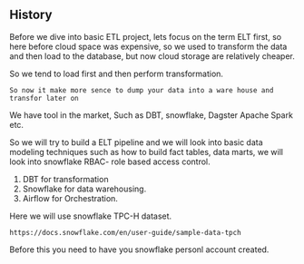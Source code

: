 ## History

Before we dive into basic ETL project, lets focus on the term ELT first, so here before cloud space was expensive, so we used to transform the data and then load to the database, but now cloud storage are relatively cheaper.

So we tend to load first and then perform transformation.

```
So now it make more sence to dump your data into a ware house and transfor later on
```
We have tool in the market, 
Such as DBT, snowflake, Dagster Apache Spark etc.

So we will try to build a ELT pipeline and we will look into basic data modeling techniques such as how to build fact tables, data marts, we will look into snowflake RBAC- role based access control. 

1. DBT for transformation
2. Snowflake for data warehousing.
3. Airflow for Orchestration.


Here we will use snowflake TPC-H dataset.
```
https://docs.snowflake.com/en/user-guide/sample-data-tpch
```

Before this you need to have you snowflake personl account created.

